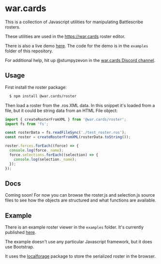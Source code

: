 # war.cards

This is a collection of Javascript utilities for manipulating Battlescribe rosters.

These utilities are used in the https://war.cards roster editor.

There is also a live demo [here](https://stumpyzevon.github.io/war.cards/). The code for the demo is in the
`examples` folder of this repository.

For additional help, hit up @stumpyzevon in the [war.cards Discord channel](https://discord.gg/4KFEYsCpG2).

## Usage

First install the roster package:

```sh
  $ npm install @war.cards/roster
```

Then load a roster from the .ros XML data. In this snippet it's loaded from a file, but it could be string data from
an HTML File object:

```js
import { createRosterFromXML } from '@war.cards/roster';
import fs from 'fs';

const rosterData = fs.readFileSync('./test_roster.ros');
const roster = createRosterFromXML(rosterData.toString());

roster.forces.forEach((force) => {
  console.log(force._name);
  force.selections.forEach((selection) => {
    console.log(selection._name);
  });
});
```

## Docs

Coming soon! For now you can browse the roster.js and selection.js source files to see how the objects are structured and what functions are available.

## Example

There is an example roster viewer in the `examples` folder. It's currently published [here](https://stumpyzevon.github.io/war.cards/).

The example doesn't use any particular Javascript framework, but it does use Bootstrap.

It uses the [localforage](https://github.com/localForage/localForage) package to store the serialized roster in the browser.